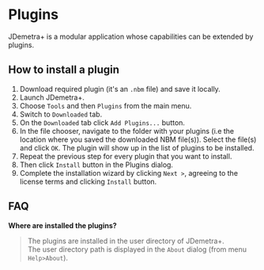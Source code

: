 # Plugins

JDemetra+ is a modular application whose capabilities can be extended by plugins.

## How to install a plugin

1. Download required plugin (it's an `.nbm` file) and save it locally. 
2. Launch JDemetra+. 
3. Choose `Tools` and then `Plugins` from the main menu. 
4. Switch to `Downloaded` tab. 
5. On the `Downloaded` tab click `Add Plugins...` button. 
6. In the file chooser, navigate to the folder with your plugins (i.e the location where you saved the downloaded NBM file(s)). Select the file(s) and click `OK`. The plugin will show up in the list of plugins to be installed. 
7. Repeat the previous step for every plugin that you want to install. 
8. Then click `Install` button in the Plugins dialog. 
9. Complete the installation wizard by clicking `Next >`, agreeing to the license terms and clicking `Install` button. 

## FAQ

**Where are installed the plugins?**
>The plugins are installed in the user directory of JDemetra+.  
The user directory path is displayed in the `About` dialog (from menu `Help>About`).
